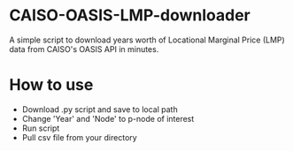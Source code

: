 # CAISO-OASIS-LMP-downloader
A simple script to download years worth of Locational Marginal Price (LMP) data from CAISO's OASIS API in minutes.

# How to use
- Download .py script and save to local path
- Change 'Year' and 'Node' to p-node of interest
- Run script
- Pull csv file from your directory
